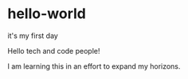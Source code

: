 # hello-world
it's my first day

Hello tech and code people!

I am learning this in an effort to expand my horizons.
